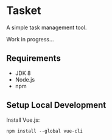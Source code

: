 # Tasket

A simple task management tool.

Work in progress...

## Requirements

- JDK 8
- Node.js
- npm

## Setup Local Development

Install Vue.js:

```
npm install --global vue-cli
```